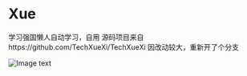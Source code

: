 # Xue
学习强国懒人自动学习，自用
源码项目来自https://github.com/TechXueXi/TechXueXi
因改动较大，重新开了个分支

![Image text](https://raw.githubusercontent.com/imkenf/Xue/main/0001.png)
